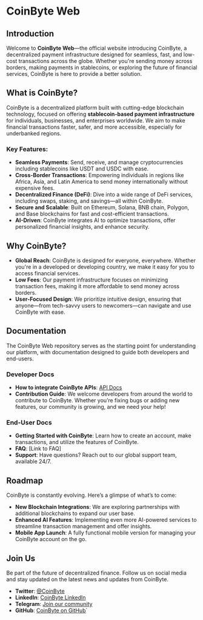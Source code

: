 # CoinByte Web

## Introduction
Welcome to **CoinByte Web**—the official website introducing CoinByte, a decentralized payment infrastructure designed for seamless, fast, and low-cost transactions across the globe. Whether you're sending money across borders, making payments in stablecoins, or exploring the future of financial services, CoinByte is here to provide a better solution.

## What is CoinByte?
CoinByte is a decentralized platform built with cutting-edge blockchain technology, focused on offering **stablecoin-based payment infrastructure** for individuals, businesses, and enterprises worldwide. We aim to make financial transactions faster, safer, and more accessible, especially for underbanked regions.

### Key Features:
- **Seamless Payments**: Send, receive, and manage cryptocurrencies including stablecoins like USDT and USDC with ease.
- **Cross-Border Transactions**: Empowering individuals in regions like Africa, Asia, and Latin America to send money internationally without expensive fees.
- **Decentralized Finance (DeFi)**: Dive into a wide range of DeFi services, including swaps, staking, and savings—all within CoinByte.
- **Secure and Scalable**: Built on Ethereum, Solana, BNB chain, Polygon, and Base blockchains for fast and cost-efficient transactions.
- **AI-Driven**: CoinByte integrates AI to optimize transactions, offer personalized financial insights, and enhance security.

## Why CoinByte?
- **Global Reach**: CoinByte is designed for everyone, everywhere. Whether you're in a developed or developing country, we make it easy for you to access financial services.
- **Low Fees**: Our payment infrastructure focuses on minimizing transaction fees, making it more affordable to send money across borders.
- **User-Focused Design**: We prioritize intuitive design, ensuring that anyone—from tech-savvy users to newcomers—can navigate and use CoinByte with ease.

## Documentation

The CoinByte Web repository serves as the starting point for understanding our platform, with documentation designed to guide both developers and end-users.

### Developer Docs
- **How to integrate CoinByte APIs**: [API Docs](link-to-api)
- **Contribution Guide**: We welcome developers from around the world to contribute to CoinByte. Whether you’re fixing bugs or adding new features, our community is growing, and we need your help!

### End-User Docs
- **Getting Started with CoinByte**: Learn how to create an account, make transactions, and utilize the features of CoinByte.
- **FAQ**: [Link to FAQ]
- **Support**: Have questions? Reach out to our global support team, available 24/7.

## Roadmap
CoinByte is constantly evolving. Here’s a glimpse of what’s to come:
- **New Blockchain Integrations**: We are exploring partnerships with additional blockchains to expand our user base.
- **Enhanced AI Features**: Implementing even more AI-powered services to streamline transaction management and offer insights.
- **Mobile App Launch**: A fully functional mobile version for managing your CoinByte account on the go.

## Join Us
Be part of the future of decentralized finance. Follow us on social media and stay updated on the latest news and updates from CoinByte.

- **Twitter**: [@CoinByte](https://x.com/_CoinByte)
- **LinkedIn**: [CoinByte LinkedIn](link-to-linkedin)
- **Telegram**: [Join our community](link-to-telegram)
- **GitHub**: [CoinByte on GitHub](link-to-github)`
